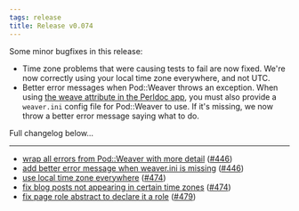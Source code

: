 ```yaml
---
tags: release
title: Release v0.074
---
```


Some minor bugfixes in this release:

* Time zone problems that were causing tests to fail are now fixed.
  We're now correctly using your local time zone everywhere, and not
  UTC.
* Better error messages when Pod::Weaver throws an exception. When using
  [the weave attribute in the Perldoc
  app](/pod/Statocles/App/Perldoc/#weave), you must also provide
  a `weaver.ini` config file for Pod::Weaver to use. If it's missing, we
  now throw a better error message saying what to do.

Full changelog below...

---

* [wrap all errors from Pod::Weaver with more detail](https://github.com/preaction/Statocles/commit/4b683a003610b9bddd7a9a6dbb4687837e77edef) ([#446](https://github.com/preaction/Statocles/issues/446))
* [add better error message when weaver.ini is missing](https://github.com/preaction/Statocles/commit/17549af29d575469366963547aa8a1f8c502ea62) ([#446](https://github.com/preaction/Statocles/issues/446))
* [use local time zone everywhere](https://github.com/preaction/Statocles/commit/2c52d848fd66d40b4d31261217cd5a60187c6b08) ([#474](https://github.com/preaction/Statocles/issues/474))
* [fix blog posts not appearing in certain time zones](https://github.com/preaction/Statocles/commit/ca2376877106cb38f754313f2b58389d50e72996) ([#474](https://github.com/preaction/Statocles/issues/474))
* [fix page role abstract to declare it a role](https://github.com/preaction/Statocles/commit/e944be96e45ea1b521106dcb62da2fbbc677bd48) ([#479](https://github.com/preaction/Statocles/issues/479))
